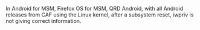 In Android for MSM, Firefox OS for MSM, QRD Android, with all Android releases from CAF using the Linux kernel, after a subsystem reset, iwpriv is not giving correct information.
